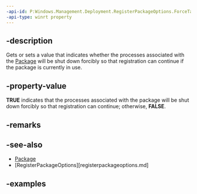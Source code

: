 ```yaml
---
-api-id: P:Windows.Management.Deployment.RegisterPackageOptions.ForceTargetAppShutdown
-api-type: winrt property
---
```


## -description

Gets or sets a value that indicates whether the processes associated with the [Package](https://docs.microsoft.com/uwp/api/windows.applicationmodel.package) will be shut down forcibly so that registration can continue if the package is currently in use.

## -property-value

**TRUE** indicates that the processes associated with the package will be shut down forcibly so that registration can continue; otherwise, **FALSE**.

## -remarks

## -see-also

- [Package](https://docs.microsoft.com/uwp/api/windows.applicationmodel.package)
- [RegisterPackageOptions][registerpackageoptions.md]

## -examples

